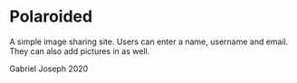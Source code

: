 # Polaroided
A simple image sharing site.  Users can enter a name, username and email.  They can also add pictures in as well.

Gabriel Joseph 2020